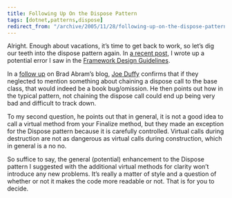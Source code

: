 ```yaml
---
title: Following Up On the Dispose Pattern
tags: [dotnet,patterns,dispose]
redirect_from: "/archive/2005/11/28/following-up-on-the-dispose-pattern.aspx/"
---
```


Alright. Enough about vacations, it’s time to get back to work, so let’s
dig our teeth into the dispose pattern again. In [a recent
post](https://haacked.com/archive/2005//11/18/ACloserLookAtDisposePattern.aspx),
I wrote up a potential error I saw in the [Framework Design
Guidelines](http://www.amazon.com/gp/product/0321246756/103-9411210-6787060?v=glance&n=283155&n=507846&s=books&v=glance).

In a [follow
up](http://blogs.msdn.com/brada/archive/2005/11/11/492036.aspx#495384)
on Brad Abram’s blog, [Joe Duffy](http://www.bluebytesoftware.com/blog/)
confirms that if they neglected to mention something about chaining a
dispose call to the base class, that would indeed be a book
bug/omission. He then points out how in the typical pattern, not
chaining the dispose call could end up being very bad and difficult to
track down.

To my second question, he points out that in general, it is not a good
idea to call a virtual method from your Finalize method, but they made
an exception for the Dispose pattern because it is carefully controlled.
Virtual calls during destruction are not as dangerous as virtual calls
during construction, which in general is a no no.

So suffice to say, the general (potential) enhancement to the Dispose
pattern I suggested with the additional virtual methods for clarity
won’t introduce any new problems. It’s really a matter of style and a
question of whether or not it makes the code more readable or not. That
is for you to decide.

